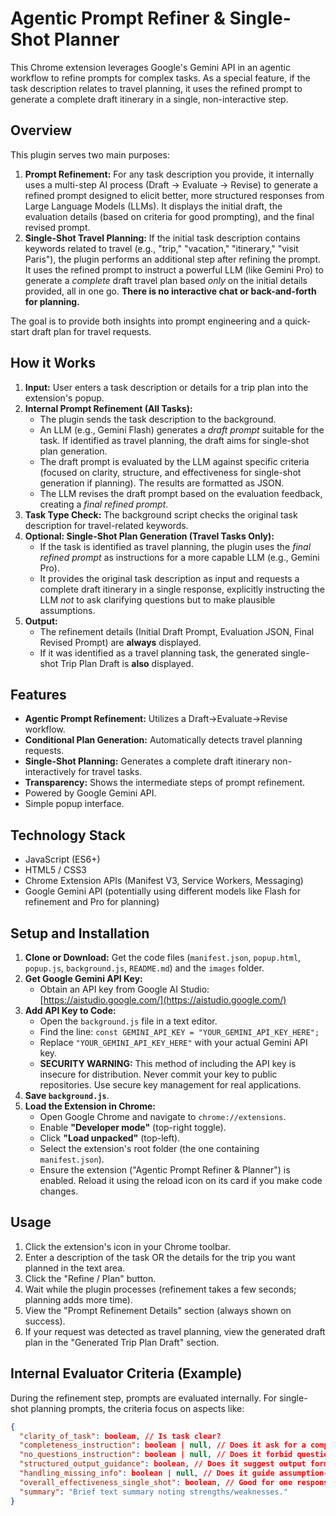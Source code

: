 # Agentic Prompt Refiner & Single-Shot Planner

This Chrome extension leverages Google's Gemini API in an agentic workflow to refine prompts for complex tasks. As a special feature, if the task description relates to travel planning, it uses the refined prompt to generate a complete draft itinerary in a single, non-interactive step.

## Overview

This plugin serves two main purposes:

1.  **Prompt Refinement:** For any task description you provide, it internally uses a multi-step AI process (Draft -> Evaluate -> Revise) to generate a refined prompt designed to elicit better, more structured responses from Large Language Models (LLMs). It displays the initial draft, the evaluation details (based on criteria for good prompting), and the final revised prompt.
2.  **Single-Shot Travel Planning:** If the initial task description contains keywords related to travel (e.g., "trip," "vacation," "itinerary," "visit Paris"), the plugin performs an additional step after refining the prompt. It uses the refined prompt to instruct a powerful LLM (like Gemini Pro) to generate a *complete* draft travel plan based *only* on the initial details provided, all in one go. **There is no interactive chat or back-and-forth for planning.**

The goal is to provide both insights into prompt engineering and a quick-start draft plan for travel requests.

## How it Works

1.  **Input:** User enters a task description or details for a trip plan into the extension's popup.
2.  **Internal Prompt Refinement (All Tasks):**
    * The plugin sends the task description to the background.
    * An LLM (e.g., Gemini Flash) generates a *draft prompt* suitable for the task. If identified as travel planning, the draft aims for single-shot plan generation.
    * The draft prompt is evaluated by the LLM against specific criteria (focused on clarity, structure, and effectiveness for single-shot generation if planning). The results are formatted as JSON.
    * The LLM revises the draft prompt based on the evaluation feedback, creating a *final refined prompt*.
3.  **Task Type Check:** The background script checks the original task description for travel-related keywords.
4.  **Optional: Single-Shot Plan Generation (Travel Tasks Only):**
    * If the task is identified as travel planning, the plugin uses the *final refined prompt* as instructions for a more capable LLM (e.g., Gemini Pro).
    * It provides the original task description as input and requests a complete draft itinerary in a single response, explicitly instructing the LLM *not* to ask clarifying questions but to make plausible assumptions.
5.  **Output:**
    * The refinement details (Initial Draft Prompt, Evaluation JSON, Final Revised Prompt) are **always** displayed.
    * If it was identified as a travel planning task, the generated single-shot Trip Plan Draft is **also** displayed.

## Features

* **Agentic Prompt Refinement:** Utilizes a Draft->Evaluate->Revise workflow.
* **Conditional Plan Generation:** Automatically detects travel planning requests.
* **Single-Shot Planning:** Generates a complete draft itinerary non-interactively for travel tasks.
* **Transparency:** Shows the intermediate steps of prompt refinement.
* Powered by Google Gemini API.
* Simple popup interface.

## Technology Stack

* JavaScript (ES6+)
* HTML5 / CSS3
* Chrome Extension APIs (Manifest V3, Service Workers, Messaging)
* Google Gemini API (potentially using different models like Flash for refinement and Pro for planning)

## Setup and Installation

1.  **Clone or Download:** Get the code files (`manifest.json`, `popup.html`, `popup.js`, `background.js`, `README.md`) and the `images` folder.
2.  **Get Google Gemini API Key:**
    * Obtain an API key from Google AI Studio: [https://aistudio.google.com/](https://aistudio.google.com/)
3.  **Add API Key to Code:**
    * Open the `background.js` file in a text editor.
    * Find the line: `const GEMINI_API_KEY = "YOUR_GEMINI_API_KEY_HERE";`
    * Replace `"YOUR_GEMINI_API_KEY_HERE"` with your actual Gemini API key.
    * **SECURITY WARNING:** This method of including the API key is insecure for distribution. Never commit your key to public repositories. Use secure key management for real applications.
4.  **Save `background.js`**.
5.  **Load the Extension in Chrome:**
    * Open Google Chrome and navigate to `chrome://extensions`.
    * Enable **"Developer mode"** (top-right toggle).
    * Click **"Load unpacked"** (top-left).
    * Select the extension's root folder (the one containing `manifest.json`).
    * Ensure the extension ("Agentic Prompt Refiner & Planner") is enabled. Reload it using the reload icon on its card if you make code changes.

## Usage

1.  Click the extension's icon in your Chrome toolbar.
2.  Enter a description of the task OR the details for the trip you want planned in the text area.
3.  Click the "Refine / Plan" button.
4.  Wait while the plugin processes (refinement takes a few seconds; planning adds more time).
5.  View the "Prompt Refinement Details" section (always shown on success).
6.  If your request was detected as travel planning, view the generated draft plan in the "Generated Trip Plan Draft" section.

## Internal Evaluator Criteria (Example)

During the refinement step, prompts are evaluated internally. For single-shot planning prompts, the criteria focus on aspects like:

```json
{
  "clarity_of_task": boolean, // Is task clear?
  "completeness_instruction": boolean | null, // Does it ask for a complete plan? (null if not planning)
  "no_questions_instruction": boolean | null, // Does it forbid questions? (null if not planning)
  "structured_output_guidance": boolean, // Does it suggest output format?
  "handling_missing_info": boolean | null, // Does it guide assumption-making? (null if not planning)
  "overall_effectiveness_single_shot": boolean, // Good for one response?
  "summary": "Brief text summary noting strengths/weaknesses."
}
